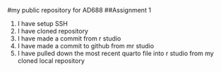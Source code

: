 #my public repository for AD688
##Assignment 1
1. I have setup SSH
2. I have cloned repository
3. I have made a commit from r studio
4. I have made a commit to github from mr studio
5. I have pulled down the most recent quarto file into r studio from my cloned local repository
